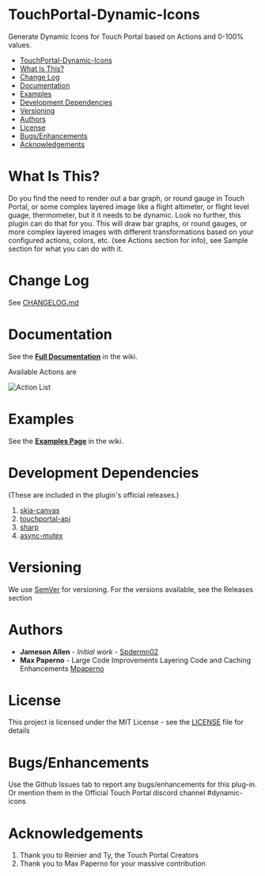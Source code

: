# TouchPortal-Dynamic-Icons
Generate Dynamic Icons for Touch Portal based on Actions and 0-100% values.

- [TouchPortal-Dynamic-Icons](#touchportal-dynamic-icons)
- [What Is This?](#what-is-this)
- [Change Log](#change-log)
- [Documentation](#documentation)
- [Examples](#examples)
- [Development Dependencies](#development-dependencies)
- [Versioning](#versioning)
- [Authors](#authors)
- [License](#license)
- [Bugs/Enhancements](#bugsenhancements)
- [Acknowledgements](#acknowledgements)

# What Is This?

Do you find the need to render out a bar graph, or round gauge in Touch Portal, or some complex layered image like a flight altimeter, or flight level guage, thermometer, but it it needs to be dynamic. Look no further, this plugin can do that for you.
This will draw bar graphs, or round gauges, or more complex layered images with different transformations based on your configured actions, colors, etc. (see Actions section for info), see Sample section for what you can do with it.

# Change Log
See [CHANGELOG.md](CHANGELOG.md)

# Documentation

See the **[Full Documentation](https://github.com/spdermn02/TouchPortal-Dynamic-Icons/wiki/Documentation)** in the wiki.

Available Actions are

![Action List](https://github.com/spdermn02/TouchPortal-Dynamic-Icons/wiki/images/actions/action-list.png)

# Examples

See the **[Examples Page](https://github.com/spdermn02/TouchPortal-Dynamic-Icons/wiki/Examples)** in the wiki.

# Development Dependencies
(These are included in the plugin's official releases.)

1. [skia-canvas](https://www.npmjs.com/package/skia-canvas)
2. [touchportal-api](https://www.npmjs.com/package/touchportal-api)
3. [sharp](https://www.npmjs.com/package/sharp)
4. [async-mutex](https://www.npmjs.com/package/async-mutex)

# Versioning

We use [SemVer](http://semver.org/) for versioning. For the versions available, see the Releases section

# Authors

- **Jameson Allen** - _Initial work_ - [Spdermn02](https://github.com/spdermn02)
- **Max Paperno** - Large Code Improvements Layering Code and Caching Enhancements [Mpaperno](https://github.com/mpaperno)

# License

This project is licensed under the MIT License - see the [LICENSE](LICENSE) file for details

# Bugs/Enhancements
Use the Github Issues tab to report any bugs/enhancements for this plug-in. Or mention them in the Official Touch Portal discord channel #dynamic-icons

# Acknowledgements
1. Thank you to Reinier and Ty, the Touch Portal Creators
2. Thank you to Max Paperno for your massive contribution
